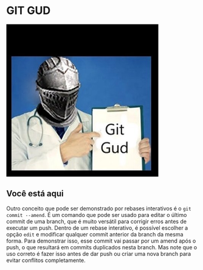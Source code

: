 # GIT GUD

![Git Gud Meme](images/ca-git-gud.jpg)

## Você está aqui

Outro conceito que pode ser demonstrado por rebases interativos é o `git commit --amend`. É um comando que pode ser usado para editar o último commit de uma branch, que é muito versátil para corrigir erros antes de executar um push. Dentro de um rebase interativo, é possível escolher a opção `edit` e modificar qualquer commit anterior da branch da mesma forma. Para demonstrar isso, esse commit vai passar por um amend após o push, o que resultará em commits duplicados nesta branch. Mas note que o uso correto é fazer isso antes de dar push ou criar uma nova branch para evitar conflitos completamente.
